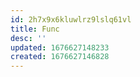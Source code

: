 ```yaml
---
id: 2h7x9x6kluwlrz9lslq61vl
title: Func
desc: ''
updated: 1676627148233
created: 1676627146828
---
```

